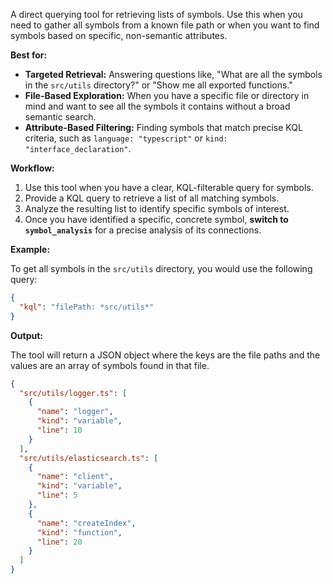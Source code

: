 A direct querying tool for retrieving lists of symbols. Use this when you need to gather all symbols from a known file path or when you want to find symbols based on specific, non-semantic attributes.

**Best for:**
*   **Targeted Retrieval:** Answering questions like, "What are all the symbols in the `src/utils` directory?" or "Show me all exported functions."
*   **File-Based Exploration:** When you have a specific file or directory in mind and want to see all the symbols it contains without a broad semantic search.
*   **Attribute-Based Filtering:** Finding symbols that match precise KQL criteria, such as `language: "typescript"` or `kind: "interface_declaration"`.

**Workflow:**
1.  Use this tool when you have a clear, KQL-filterable query for symbols.
2.  Provide a KQL query to retrieve a list of all matching symbols.
3.  Analyze the resulting list to identify specific symbols of interest.
4.  Once you have identified a specific, concrete symbol, **switch to `symbol_analysis`** for a precise analysis of its connections.

**Example:**

To get all symbols in the `src/utils` directory, you would use the following query:

```json
{
  "kql": "filePath: *src/utils*"
}
```

**Output:**

The tool will return a JSON object where the keys are the file paths and the values are an array of symbols found in that file.

```json
{
  "src/utils/logger.ts": [
    {
      "name": "logger",
      "kind": "variable",
      "line": 10
    }
  ],
  "src/utils/elasticsearch.ts": [
    {
      "name": "client",
      "kind": "variable",
      "line": 5
    },
    {
      "name": "createIndex",
      "kind": "function",
      "line": 20
    }
  ]
}
```